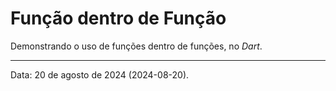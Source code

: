 # Função dentro de Função

Demonstrando o uso de funções dentro de funções, no _Dart_.

---

Data: 20 de agosto de 2024 (2024-08-20).
